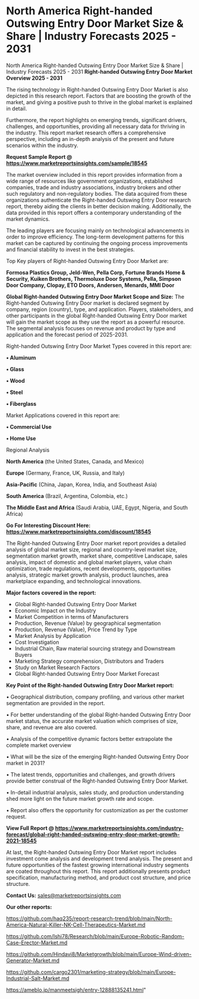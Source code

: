 # North America Right-handed Outswing Entry Door Market Size & Share | Industry Forecasts 2025 - 2031
North America Right-handed Outswing Entry Door Market Size & Share | Industry Forecasts 2025 - 2031
<Strong> Right-handed Outswing Entry Door Market Overview 2025 - 2031</strong>

The rising technology in Right-handed Outswing Entry Door Market is also depicted in this research report. Factors that are boosting the growth of the market, and giving a positive push to thrive in the global market is explained in detail.

Furthermore, the report highlights on emerging trends, significant drivers, challenges, and opportunities, providing all necessary data for thriving in the industry. This report market research offers a comprehensive perspective, including an in-depth analysis of the present and future scenarios within the industry.

<strong>Request Sample Report @ <a href=https://www.marketreportsinsights.com/sample/18545>https://www.marketreportsinsights.com/sample/18545</a></strong>

The market overview included in this report provides information from a wide range of resources like government organizations, established companies, trade and industry associations, industry brokers and other such regulatory and non-regulatory bodies. The data acquired from these organizations authenticate the Right-handed Outswing Entry Door research report, thereby aiding the clients in better decision making. Additionally, the data provided in this report offers a contemporary understanding of the market dynamics.

The leading players are focusing mainly on technological advancements in order to improve efficiency. The long-term development patterns for this market can be captured by continuing the ongoing process improvements and financial stability to invest in the best strategies.

Top Key players of Right-handed Outswing Entry Door Market are:

<strong>Formosa Plastics Group, Jeld-Wen, Pella Corp, Fortune Brands Home & Security, Kuiken Brothers, Thermoluxe Door Systems, Pella, Simpson Door Company, Clopay, ETO Doors, Andersen, Menards, MMI Door</strong>

<strong><b>Global Right-handed Outswing Entry Door Market Scope and Size:</b></strong>
The Right-handed Outswing Entry Door market is declared segment by company, region (country), type, and application. Players, stakeholders, and other participants in the global Right-handed Outswing Entry Door market will gain the market scope as they use the report as a powerful resource. The segmental analysis focuses on revenue and product by type and application and the forecast period of 2025-2031.

Right-handed Outswing Entry Door Market Types covered in this report are:

<strong>• Aluminum

• Glass

• Wood

• Steel

• Fiberglass</strong>

Market Applications covered in this report are:

<strong>• Commercial Use

• Home Use</strong> 

Regional Analysis

<strong>North America</strong> (the United States, Canada, and Mexico)

<strong>Europe</strong> (Germany, France, UK, Russia, and Italy)

<strong>Asia-Pacific</strong> (China, Japan, Korea, India, and Southeast Asia)

<strong>South America</strong> (Brazil, Argentina, Colombia, etc.)

<strong>The Middle East and Africa</strong> (Saudi Arabia, UAE, Egypt, Nigeria, and South Africa)

<strong>Go For Interesting Discount Here: <a href=https://www.marketreportsinsights.com/discount/18545>https://www.marketreportsinsights.com/discount/18545</a></strong>

The Right-handed Outswing Entry Door market report provides a detailed analysis of global market size, regional and country-level market size, segmentation market growth, market share, competitive Landscape, sales analysis, impact of domestic and global market players, value chain optimization, trade regulations, recent developments, opportunities analysis, strategic market growth analysis, product launches, area marketplace expanding, and technological innovations.

<strong><b>Major factors covered in the report:</b></strong>
<ul>
  <li>Global Right-handed Outswing Entry Door Market </li>
  <li>Economic Impact on the Industry</li>
  <li>Market Competition in terms of Manufacturers</li>
  <li>Production, Revenue (Value) by geographical segmentation</li>
  <li>Production, Revenue (Value), Price Trend by Type</li>
  <li>Market Analysis by Application</li>
  <li>Cost Investigation</li>
  <li>Industrial Chain, Raw material sourcing strategy and Downstream Buyers</li>
  <li>Marketing Strategy comprehension, Distributors and Traders</li>
  <li>Study on Market Research Factors</li>
  <li>Global Right-handed Outswing Entry Door Market Forecast</li>
</ul>

<strong><b>Key Point of the Right-handed Outswing Entry Door Market report:</b></strong>

• Geographical distribution, company profiling, and various other market segmentation are provided in the report.

• For better understanding of the global Right-handed Outswing Entry Door market status, the accurate market valuation which comprises of size, share, and revenue are also covered.

• Analysis of the competitive dynamic factors better extrapolate the complete market overview

• What will be the size of the emerging Right-handed Outswing Entry Door market in 2031?

• The latest trends, opportunities and challenges, and growth drivers provide better construal of the Right-handed Outswing Entry Door Market.

• In-detail industrial analysis, sales study, and production understanding shed more light on the future market growth rate and scope.

• Report also offers the opportunity for customization as per the customer request.

<strong><b>View Full Report @ <a href=https://www.marketreportsinsights.com/industry-forecast/global-right-handed-outswing-entry-door-market-growth-2021-18545>https://www.marketreportsinsights.com/industry-forecast/global-right-handed-outswing-entry-door-market-growth-2021-18545</a></b></strong>


At last, the Right-handed Outswing Entry Door Market report includes investment come analysis and development trend analysis. The present and future opportunities of the fastest growing international industry segments are coated throughout this report. This report additionally presents product specification, manufacturing method, and product cost structure, and price structure.

<strong>Contact Us:</strong>
sales@marketreportsinsights.com

<strong>Our other reports:</strong>

<a href=https://github.com/haq235/report-research-trend/blob/main/North-America-Natural-Killer-NK-Cell-Therapeutics-Market.md>https://github.com/haq235/report-research-trend/blob/main/North-America-Natural-Killer-NK-Cell-Therapeutics-Market.md</a>

<a href=https://github.com/Ishi78/Research/blob/main/Europe-Robotic-Random-Case-Erector-Market.md>https://github.com/Ishi78/Research/blob/main/Europe-Robotic-Random-Case-Erector-Market.md</a>

<a href=https://github.com/Hindavi8/Marketgrowth/blob/main/Europe-Wind-driven-Generator-Market.md>https://github.com/Hindavi8/Marketgrowth/blob/main/Europe-Wind-driven-Generator-Market.md</a>

<a href=https://github.com/cargo2301/marketing-strategy/blob/main/Europe-Industrial-Salt-Market.md>https://github.com/cargo2301/marketing-strategy/blob/main/Europe-Industrial-Salt-Market.md</a>

<a href=https://ameblo.jp/manmeetsigh/entry-12888135241.html>https://ameblo.jp/manmeetsigh/entry-12888135241.html</a>"
